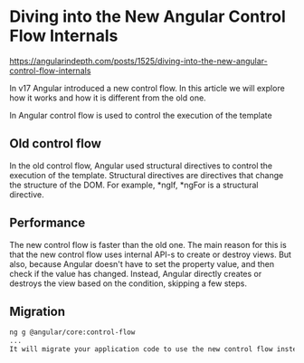 # Diving into the New Angular Control Flow Internals

https://angularindepth.com/posts/1525/diving-into-the-new-angular-control-flow-internals

In v17 Angular introduced a new control flow. In this article we will explore how it works and how it is different from the old one.

In Angular control flow is used to control the execution of the template

## Old control flow

In the old control flow, Angular used structural directives to control the execution of the template. 
Structural directives are directives that change the structure of the DOM. For example, *ngIf, *ngFor is a structural directive.


## Performance

The new control flow is faster than the old one.
The main reason for this is that the new control flow uses internal API-s to create or destroy views. But also, because Angular doesn't have to set the property value, and then check if the value has changed. Instead, Angular directly creates or destroys the view based on the condition, skipping a few steps.

## Migration

```bash
ng g @angular/core:control-flow
...
It will migrate your application code to use the new control flow instead of the old one.
